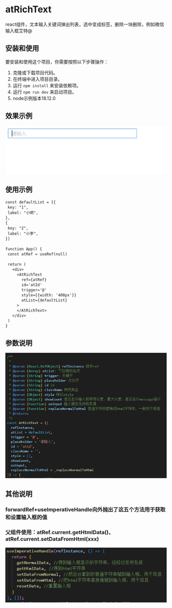 # atRichText
 
react组件，文本输入关键词弹出列表，选中变成标签，删除一块删除，例如微信输入框艾特@
 
## 安装和使用
 
要安装和使用这个项目，你需要按照以下步骤操作：
 
1. 克隆或下载项目代码。
2. 在终端中进入项目目录。
3. 运行 `npm install` 来安装依赖项。
4. 运行 `npm run dev` 来启动项目。
5. node示例版本18.12.0
 

 ## 效果示例

 ![alt text](<ReadmeImg/mnggiflab-video-to-gif.gif>)

 ## 使用示例
 ```
 const defaultList = [{
  key: "1",
  label: "小明",
},
{
  key: "2",
  label: "小李",
}]

function App() {
  const atRef = useRef(null)

  return (
    <div>
      <AtRichText
        ref={atRef}
        id='atId'
        trigger='@'
        style={{width: '400px'}}
        atList={defaultList}
      >
      </AtRichText>
    </div>
  )
}
```
## 参数说明
![alt text](ReadmeImg/image-4.png)


## 其他说明
### forwardRef+useImperativeHandle向外抛出了这五个方法用于获取和设置输入框的值
### 父组件使用：atRef.current.getHtmlData()、atRef.current.setDataFromHtml(xxx)

![alt text](ReadmeImg/image-3.png)
